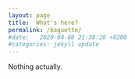 ```yaml
---
layout: page
title:  What's here?
permalink: /baguette/
#date:   2020-04-08 21:38:20 +0200
#categories: jekyll update
---
```


Nothing actually.

<!-- 
[Back to homepage](index.markdown)
-->